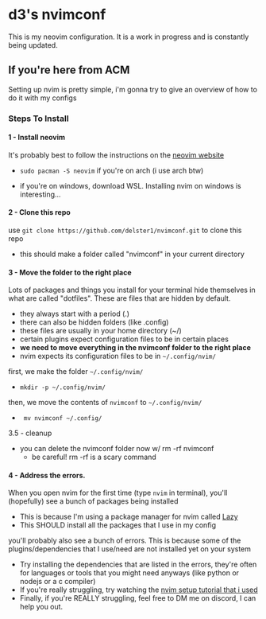 # d3's nvimconf

This is my neovim configuration. It is a work in progress and is constantly being updated.  


## If you're here from ACM
Setting up nvim is pretty simple, i'm gonna try to give an overview of how to do it with my configs 
### Steps To Install
#### 1 - Install neovim

It's probably best to follow the instructions on the [neovim website](https://github.com/neovim/neovim/blob/master/INSTALL.md)

- `sudo pacman -S neovim` if you're on arch (i use arch btw)

- if you're on windows, download WSL. Installing nvim on windows is interesting...

#### 2 - Clone this repo
use `git clone https://github.com/delster1/nvimconf.git` to clone this repo
- this should make a folder called "nvimconf" in your current directory

#### 3 - Move the folder to the right place
Lots of packages and things you install for your terminal hide themselves in what are called "dotfiles". These are files that are hidden by default.
- they always start with a period (.)
- there can also be hidden folders (like .config)
- these files are usually in your home directory (~/)
- certain plugins expect configuration files to be in certain places
- **we need to move everything in the nvimconf folder to the right place**
- nvim expects its configuration files to be in `~/.config/nvim/`

first, we make the folder `~/.config/nvim/`
- `mkdir -p ~/.config/nvim/`

then, we move the contents of `nvimconf` to `~/.config/nvim/`
- ` mv nvimconf ~/.config/`

3.5 - cleanup

- you can delete the nvimconf folder now w/ rm -rf nvimconf
    - be careful! rm -rf is a scary command
#### 4 - Address the errors.
When you open nvim for the first time (type `nvim` in terminal), you'll (hopefully) see a bunch of packages being installed
- This is because I'm using a package manager for nvim called [Lazy](https://github.com/folke/lazy.nvim)
- This SHOULD install all the packages that I use in my config

you'll probably also see a bunch of errors. This is because some of the plugins/dependencies that I use/need are not installed yet on your system
- Try installing the dependencies that are listed in the errors, they're often for languages or tools that you might need anyways (like python or nodejs or a c compiler)
- If you're really struggling, try watching the [nvim setup tutorial that i used](https://www.youtube.com/watch?v=zHTeCSVAFNY)
- Finally, if you're REALLY struggling, feel free to DM me on discord, I can help you out. 

